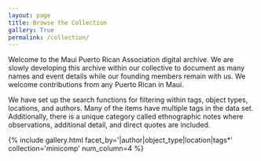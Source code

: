 ```yaml
---
layout: page
title: Browse the Collection
gallery: True
permalink: /collection/
---
```


Welcome to the Maui Puerto Rican Association digital archive. We are slowly developing this archive within our collective to document as many names and event details while our founding members remain with us. We welcome contributions from any Puerto Rican in Maui.  

We have set up the search functions for filtering within tags, object types, locations, and authors. Many of the items have multiple tags in the data set. Additionally, there is a unique category called ethnographic notes where observations, additional detail, and direct quotes are included. 

{% include gallery.html facet_by='|author|object_type|location|tags*' collection='minicomp' num_column=4 %}
